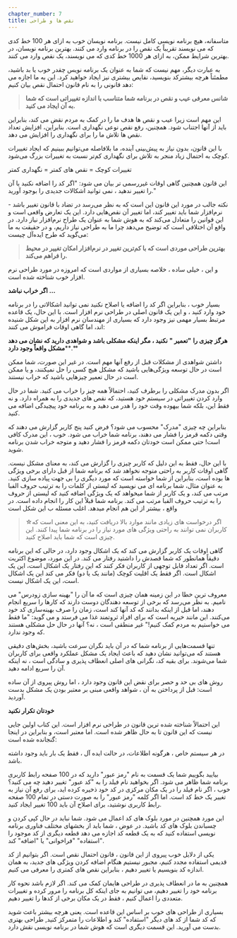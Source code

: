 ```yaml
---
chapter_number: 7
title: نقص ها و طراحی
---
```



متاسفانه، هیچ برنامه نویسی کامل نیست. برنامه نویسان خوب به ازای هر 100 خط کدی که می نویسند تقریباً یک نقص را در برنامه وارد می کنند. بهترین برنامه نویسان، در بهترین شرایط ممکن، به ازای هر 1000 خط کدی که می نویسند، یک نقص وارد می کنند.

به عبارت دیگر، مهم نیست که شما به عنوان یک برنامه نویس چقدر خوب یا بد باشید، مطمئناً هرچه بیشترکد بنویسید، نقایص بیشتری نیز ایجاد خواهید کرد. این به ما اجازه می دهد قانونی را به نام قانون احتمال نقص بیان کنیم:

> **شانس معرفی عیب و نقص در برنامه شما متناسب با اندازه تغییراتی است که شما به آن ایجاد می کنید.**

این مهم است زیرا عیب و نقص ها هدف ما را در کمک به مردم نقض می کند، بنابراین باید از آنها اجتناب شود. همچنین، رفع نقص نوعی نگهداری است. بنابراین، افزایش تعداد نقص ها تلاش ما را برای نگهداری را افزایش می دهد.

با این قانون، بدون نیاز به پیش‌بینی آینده، ما بلافاصله می‌توانیم ببینیم که ایجاد تغییرات کوچک به احتمال زیاد منجر به تلاش برای نگهداری کم‌تر نسبت به تغییرات بزرگ می‌شود.

 تغییرات کوچک = نقص های کمتر = نگهداری کمتر

این قانون همچنین گاهی اوقات غیررسمی تر بیان می شود: &quot;اگر کد را اضافه نکنید یا آن را تغییر ندهید ، نمی توانید اشکالات جدیدی را بوجود آورید.&quot;

نکته جالب در مورد این قانون این است که به نظر می‌رسد در تضاد با قانون تغییر باشد - نرم‌افزار شما باید تغییر کند، اما تغییر آن نقص‌هایی دارد. این یک تعارض واقعی است و این قوانین را متعادل می‌کند که به هوش شما به عنوان یک طراح نرم‌افزار نیاز دارد. در واقع آن اختلافی است که توضیح می‌دهد چرا ما به طراحی نیاز داریم، و در حقیقت به ما می‌گوید که طرح ایده‌آل چیست:

> **بهترین طراحی موردی است که با کم‌ترین تغییر در نرم‌افزار امکان تغییر در محیط را فراهم می‌کند.**

و این ، خیلی ساده ، خلاصه بسیاری از مواردی است که امروزه در مورد طراحی نرم افزار خوب شناخته شده است.

**اگر خراب نباشد …**

بسیار خوب ، بنابراین اگر کد را اضافه یا اصلاح نکنید نمی توانید اشکالاتی را در برنامه خود وارد کنید ، و این یک قانون اصلی در طراحی نرم افزار است. با این حال، یک قاعده مرتبط بسیار مهمی نیز وجود دارد که بسیاری از مهندسان نرم افزار به این شکل شنیده اند، اما گاهی اوقات فراموش می کنند:

**هرگز چیزی را**  **&quot;تعمیر &quot;**  **نکنید ، مگر اینکه مشکلی باشد و شواهدی دارید که نشان می دهد مشکل واقعاً وجود دارد****.**

داشتن شواهدی از مشکلات قبل از رفع آنها مهم است. در غیر این صورت، شما ممکن است در حال توسعه ویژگی‌هایی باشید که مشکل هیچ کسی را حل نمیکنند، و یا ممکن است در حال تعمیر چیزهایی باشید که خراب نیستند.

اگر بدون مدرک مشکلی را برطرف کنید، احتمالاً همه چیز را خراب می کنید. شما در حال وارد کردن تغییراتی در سیستم خود هستید، که نقص های جدیدی را به همراه دارد. و نه فقط این، بلکه شما بیهوده وقت خود را هدر می دهید و به برنامه خود پیچیدگی اضافه می کنید.

بنابراین چه چیزی &quot;مدرک&quot; محسوب می شود؟ فرض کنید پنج کاربر گزارش می دهند که وقتی دکمه قرمز را فشار می دهند، برنامه شما خراب می شود. خوب ، این مدرک کافی است! حتی ممکن است خودتان دکمه قرمز را فشار دهید و متوجه خراب شدن برنامه شوید.

با این حال، فقط به این دلیل که کاربر چیزی را گزارش می کند، به معنای مشکل نیست. گاهی اوقات کاربر به راحتی متوجه نخواهد شد که برنامه شما از قبل دارای برخی ویژگی ها بوده است، بنابراین از شما خواسته است که مورد دیگری را بی جهت پیاده سازی کنید. به عنوان مثال، شما برنامه ای می نویسید که لیستی از کلمات را به ترتیب حروف الفبا مرتب می کند، و یک کاربر از شما میخواهد که یک ویژگی اضافه کنید که لیستی از حروف را به ترتیب حروف الفبا مرتب می کند. برنامه شما قبلاً این کار را انجام داده است. در واقع ، بیشتر از این هم انجام میدهد. اغلب مسئله ب این شکل است

> ☆اگر درخواست های زیادی مانند موارد بالا دریافت کنید، به این معنی است که کاربران نمی توانند به راحتی ویژگی های مورد نیاز را در برنامه شما پیدا کنند. این چیزی است که شما باید اصلاح کنید.

گاهی اوقات یک کاربر گزارش می کند که یک اشکال وجود دارد، در حالی که این برنامه دقیقاً همانطور که شما قصدش را داشتید رفتار می کند. در این مورد، موضوع اکثریت است. اگر تعداد قابل توجهی از کاربران فکر کنند که این رفتار یک اشکال است، این یک اشکال است. اگر فقط یک اقلیت کوچک (مانند یک یا دو) فکر می کند این یک اشکال است، این یک اشکال نیست.

معروف ترین خطا در این زمینه همان چیزی است که ما آن را &quot;بهینه سازی زودرس&quot; می نامیم. به نظر می‌رسد که برخی از توسعه دهندگان دوست دارند که کارها را سریع انجام دهند، اما قبل از اینکه بدانند که کد آنها کند است، زمان را صرف بهینه‌سازی کد خود می‌کنند. این مانند خیریه است که برای افراد ثروتمند غذا می فرستد و می گوید: &quot;ما فقط می خواستیم به مردم کمک کنیم!&quot; غیر منطقی است ، نه؟ آنها در حال حل مشکلی هستند که وجود ندارد.

تنها قسمت‌هایی از برنامه شما که در آن باید نگران سرعت باشید، بخش‌های دقیقی هستند که می‌توانید نشان دهید که باعث ایجاد یک مشکل عملکرد واقعی برای کاربران شما می‌شوند. برای بقیه کد، نگرانی های اصلی انعطاف پذیری و سادگی است ، نه اینکه آن را سریع ادامه دهید.

روش های بی حد و حصر برای نقض این قانون وجود دارد ، اما روش پیروی از آن ساده است: قبل از پرداختن به آن ، شواهد واقعی مبنی بر معتبر بودن یک مشکل بدست آوردید.

**خودتان تکرار نکنید**

این احتمالاً شناخته شده ترین قانون در طراحی نرم افزار است. این کتاب اولین جایی نیست که این قانون تا به حال ظاهر شده است. اما معتبر است، و بنابراین در اینجا گنجانده شده است:

در هر سیستم خاص ، هرگونه اطلاعات، در حالت ایده آل ، فقط یک بار باید وجود داشته باشد.

بیایید بگوییم شما یک قسمت به نام &quot;رمز عبور&quot; دارید که در 100 صفحه رابط کاربری برنامه شما ظاهر می شود. اگر بخواهید نام فیلد را به &quot;کد عبور&quot; تغییر دهید چه می کنید؟ خوب ، اگر نام فیلد را در یک مکان مرکزی در کد خود ذخیره کرده اید، برای رفع آن نیاز به تغییر یک خط کد  است. اما اگر کلمه &quot;رمز عبور&quot; را به صورت دستی در تمام 100 صفحه رابط کاربری نوشتید، برای اصلاح آن باید 100 تغییر ایجاد کنید.

این مورد همچنین در مورد بلوک های کد اعمال می شود. شما نباید در حال کپی کردن و چسباندن بلوک های کد باشید. در عوض ، شما باید از بخشهای مختلف فناوری برنامه نویسی استفاده کنید که به یک قطعه کد اجازه می دهد قطعه دیگری از کد موجود را &quot;استفاده&quot; &quot;فراخوانی&quot; یا &quot;اضافه&quot; کند.

یکی از دلایل خوب پیروی از این قانون ، قانون احتمال نقص است.  اگر بتوانیم از کد قدیمی استفاده مجدد کنیم، مجبور نیستیم هنگام اضافه کردن ویژگی های جدید، به همان اندازه کد بنویسیم یا تغییر دهیم ، بنابراین نقص های کمتری را معرفی می کنیم.

همچنین به ما در انعطاف پذیری در طراحی هایمان کمک می کند. اگر لازم باشد نحوه کار برنامه خود را تغییر دهیم، می توانیم به جای اینکه کل برنامه را مرور کرده و تغییرات متعددی را اعمال کنیم ، فقط در یک مکان برخی از کدها را تغییر دهیم.

بسیاری از طراحی های خوب بر اساس این قاعده است. یعنی هرچه بیشتر باعث شوید که کد شما از کد های دیگر &quot;استفاده&quot; کند و اطلاعات را متمرکز کنید, طراحی بهتری بدست می آورید. این قسمت دیگری است که هوش شما در برنامه نویسی نقش دارد.
